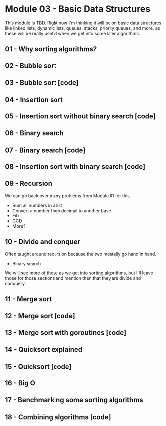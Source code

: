 # Module 03 - Basic Data Structures

This module is TBD. Right now I'm thinking it will be on basic data structures like linked lists, dynamic lists, queues, stacks, priority queues, and more, as these will be really useful when we get into some later algorithms.

## 01 - Why sorting algorithms?

## 02 - Bubble sort

## 03 - Bubble sort [code]



## 04 - Insertion sort

## 05 - Insertion sort without binary search [code]

## 06 - Binary search

## 07 - Binary search [code]

## 08 - Insertion sort with binary search [code]

## 09 - Recursion

We can go back over many problems from Module 01 for this.

- Sum all numbers in a list
- Convert a number from decimal to another base
- Fib
- GCD
- More?

## 10 - Divide and conquer

Often taught around recursion because the two mentally go hand in hand.

- Binary search

We will see more of these as we get into sorting algorithms, but I'll leave those for those sections and mention then that they are divide and conquery.

## 11 - Merge sort

## 12 - Merge sort [code]

## 13 - Merge sort with goroutines [code]

## 14 - Quicksort explained

## 15 - Quicksort [code]

## 16 - Big O

## 17 - Benchmarking some sorting algorithms

## 18 - Combining algorithms [code]
